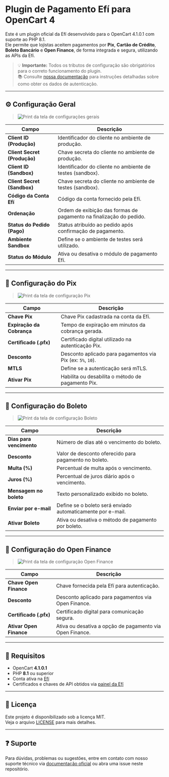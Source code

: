 # Plugin de Pagamento Efí para OpenCart 4

Este é um plugin oficial da Efí  desenvolvido para o OpenCart 4.1.0.1 com suporte ao PHP 8.1.  
Ele permite que lojistas aceitem pagamentos por **Pix**, **Cartão de Crédito**, **Boleto Bancário** e **Open Finance**, de forma integrada e segura, utilizando as APIs da Efí.

> 💡 **Importante:** Todos os tributos de configuração são obrigatórios para o correto funcionamento do plugin.  
> 📚 Consulte [nossa documentação](#) para instruções detalhadas sobre como obter os dados de autenticação.

---

## ⚙️ Configuração Geral

> ![Print da tela de configurações gerais](docs/config-geral.png)

| Campo                            | Descrição                                                                 |
|----------------------------------|---------------------------------------------------------------------------|
| **Client ID (Produção)**         | Identificador do cliente no ambiente de produção.                        |
| **Client Secret (Produção)**     | Chave secreta do cliente no ambiente de produção.                        |
| **Client ID (Sandbox)**          | Identificador do cliente no ambiente de testes (sandbox).                |
| **Client Secret (Sandbox)**      | Chave secreta do cliente no ambiente de testes (sandbox).                |
| **Código da Conta Efí**          | Código da conta fornecido pela Efí.                                      |
| **Ordenação**                    | Ordem de exibição das formas de pagamento na finalização do pedido.      |
| **Status do Pedido (Pago)**      | Status atribuído ao pedido após confirmação de pagamento.                |
| **Ambiente Sandbox**             | Define se o ambiente de testes será utilizado.                           |
| **Status do Módulo**             | Ativa ou desativa o módulo de pagamento Efí.                             |

---

## 💸 Configuração do Pix

> ![Print da tela de configuração Pix](docs/config-pix.png)

| Campo                   | Descrição                                                                 |
|-------------------------|---------------------------------------------------------------------------|
| **Chave Pix**           | Chave Pix cadastrada na conta da Efí.                                     |
| **Expiração da Cobrança** | Tempo de expiração em minutos da cobrança gerada.                        |
| **Certificado (.pfx)**  | Certificado digital utilizado na autenticação Pix.                        |
| **Desconto**            | Desconto aplicado para pagamentos via Pix (ex: `5%`, `10`).               |
| **MTLS**                | Define se a autenticação será mTLS.                                       |
| **Ativar Pix**          | Habilita ou desabilita o método de pagamento Pix.                         |

---

## 🧾 Configuração do Boleto

> ![Print da tela de configuração Boleto](docs/config-boleto.png)

| Campo                   | Descrição                                                                 |
|-------------------------|---------------------------------------------------------------------------|
| **Dias para vencimento**| Número de dias até o vencimento do boleto.                               |
| **Desconto**            | Valor de desconto oferecido para pagamento no boleto.                    |
| **Multa (%)**           | Percentual de multa após o vencimento.                                   |
| **Juros (%)**           | Percentual de juros diário após o vencimento.                            |
| **Mensagem no boleto**  | Texto personalizado exibido no boleto.                                   |
| **Enviar por e-mail**   | Define se o boleto será enviado automaticamente por e-mail.              |
| **Ativar Boleto**       | Ativa ou desativa o método de pagamento por boleto.                      |

---

## 🔐 Configuração do Open Finance

> ![Print da tela de configuração Open Finance](docs/config-open-finance.png)

| Campo                            | Descrição                                                                 |
|----------------------------------|---------------------------------------------------------------------------|
| **Chave Open Finance**           | Chave fornecida pela Efí para autenticação.                              |
| **Desconto**                     | Desconto aplicado para pagamentos via Open Finance.                      |
| **Certificado (.pfx)**           | Certificado digital para comunicação segura.                             |
| **Ativar Open Finance**          | Ativa ou desativa a opção de pagamento via Open Finance.                 |

---

## 🧰 Requisitos

- OpenCart **4.1.0.1**
- PHP **8.1** ou superior
- Conta ativa na [Efí](https://efipay.com.br)
- Certificados e chaves de API obtidos via [painel da Efí](https://efipay.com.br)

---

## 📝 Licença

Este projeto é disponibilizado sob a licença MIT.  
Veja o arquivo [LICENSE](LICENSE) para mais detalhes.

---

## ❓ Suporte

Para dúvidas, problemas ou sugestões, entre em contato com nosso suporte técnico via [documentação oficial](#) ou abra uma issue neste repositório.

